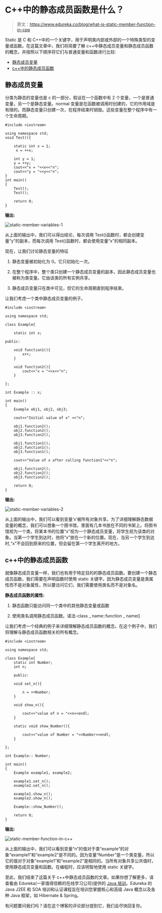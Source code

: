 # C++中的静态成员函数是什么？

> 原文：<https://www.edureka.co/blog/what-is-static-member-function-in-cpp>

Static 是 C 和 C++中的一个关键字，用于声明类内部或外部的一个特殊类型的变量或函数。在这篇文章中，我们将简要了解 c++中静态成员变量和静态成员函数的概念，并按照以下顺序将它们与普通变量和函数进行比较:

*   [静态成员变量](#variable)
*   [c++中的静态成员函数](#function)

## **静态成员变量**

分类为静态的变量也是 c 的一部分，假设在一个函数中有 2 个变量，一个是普通变量，另一个是静态变量。normal 变量是在函数被调用时创建的，它的作用域是有限的。而静态变量只创建一次，在程序结束时销毁。这些变量在整个程序中有一个生命周期。

```
#include <iostream>

using namespace std;
void Test(){

    static int x = 1;
     x = ++x;

    int y = 1;
    y = ++y;
    cout<<"x = "<<x<<"n";
    cout<<"y = "<<y<<"n";
}
int main()
{  
    Test();
    Test();

    return 0;
}
```

**输出:**

![static-member-variables-1](img/561008aa10fdb0ca158942903adaeb87.png)

从上面的输出中，我们可以得出结论，每次调用 Test()函数时，都会创建变量“y”的副本，而每次调用 Test()函数时，都会使用变量“x”的相同副本。

现在，让我们讨论静态变量的特征

1.  静态变量被初始化为 0。它只初始化一次。

2.  在整个程序中，整个类只创建一个静态成员变量的副本，因此静态成员变量也被称为类变量。它由该类的所有实例共享。

3.  静态成员变量只在类中可见，但它的生命周期直到程序结束。

让我们考虑一个类中静态成员变量的例子。

```
#include <iostream>

using namespace std;

class Example{

    static int x;

public:

    void function1(){
        x++;
    }

    void function2(){
        cout<<"x = "<<x<<"n";
    }

};

int Example :: x;

int main()
{
    Example obj1, obj2, obj3;

    cout<<"Initial value of x" <<"n";

    obj1.function2();
    obj2.function2();
    obj3.function2();

    obj1.function1();
    obj2.function1();
    obj3.function1();

    cout<<"Value of x after calling function1"<<"n";

    obj1.function2();
    obj2.function2();
    obj3.function2();

    return 0;
}
```

**输出:**

![static-member-variables-2](img/c6448c58c6332a423086eae2855c27ab.png)

从上面的输出中，我们可以看到变量‘x’被所有对象共享。为了详细理解静态数据变量的概念，我们可以想象一个图书馆，里面有几本书放在不同的书架上。将图书馆视为一个类，将某本书的位置“x”视为一个静态成员变量，将学生视为该类的对象。当第一个学生到达时，他将“x”放在一个新的位置。现在，当另一个学生到达时,“x”不会回到原来的位置，但会留在第一个学生离开的地方。

## **c++中的静态成员函数**

就像静态成员变量一样，我们也有用于特定目的的静态成员函数。要创建一个静态成员函数，我们需要在声明函数时使用 static 关键字。因为静态成员变量是类属性而不是对象属性，所以要访问它们，我们需要使用类名而不是对象名。

**静态成员函数的属性:**

1.  静态函数只能访问同一个类中的其他静态变量或函数

2.  使用类名调用静态成员函数。语法-class _ name::function _ name()

让我们考虑一个经典的例子来详细理解静态成员函数的概念。在这个例子中，我们将理解与静态成员函数相关的所有概念。

```
#include <iostream>

using namespace std;

class Example{
    static int Number;
    int n;

    public:

    void set_n(){

        n = ++Number;
    }

    void show_n(){

        cout<<"value of n = "<<n<<endl;
    }

    static void show_Number(){

        cout<<"value of Number = "<<Number<<endl;
    }

};

int Example:: Number;

int main()
{
    Example example1, example2;

    example1.set_n();
    example2.set_n();

    example1.show_n();
    example2.show_n();

    Example::show_Number();

    return 0;
}
```

**输出:**

![static-member-function-in-c++](img/64e282f1585f55ca76440251bb3020ab.png)

从上面的输出中，我们可以看到变量“n”的值对于类“example”的对象“example1”和“example2”是不同的。因为变量“Number”是一个类变量，所以它的值对于对象“example1”和“example2”是相同的。当所有对象共享公共值时，使用静态成员变量和函数。在编程时，应该明智地使用 static 关键字。

至此，我们结束了这篇关于 c++中静态成员函数的文章。如果你想了解更多，请查看由 Edureka(一家值得信赖的在线学习公司)提供的  [Java 培训](https://www.edureka.co/java-j2ee-soa-training)。Edureka 的 Java J2EE 和 SOA 培训和认证课程旨在培训您掌握核心和高级 Java 概念以及各种 Java 框架，如 Hibernate & Spring。

有问题要问我们吗？请在这个博客的评论部分提到它，我们会尽快回复你。